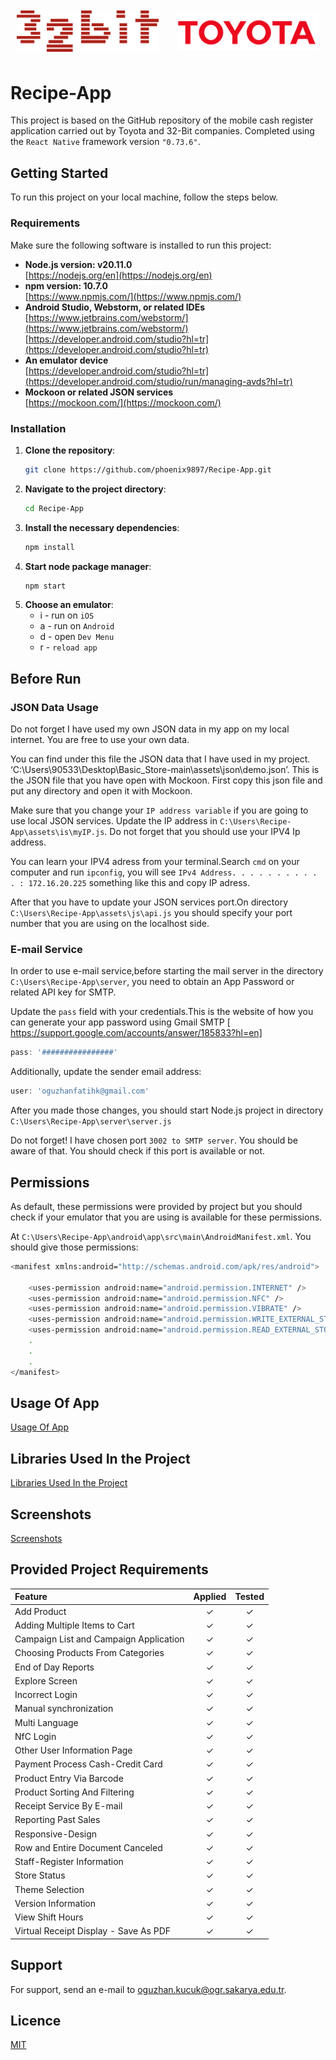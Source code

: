 
<div style="display: flex; justify-content: space-between; align-items: center; width: 100%;">
  <img src="./assets/ProjectScreenShots/32Bit.png" alt="32Bit.png" style="width: 45%; margin: 10px;"/>
  <img src="./assets/ProjectScreenShots/Toyota.png" alt="Toyota.png" style="width: 45%; margin: 10px;"/>
</div>


# Recipe-App

This project is based on the GitHub repository of the mobile cash register application carried out by Toyota and 32-Bit companies. Completed using the `React Native` framework version `"0.73.6"`.

## Getting Started

To run this project on your local machine, follow the steps below.

### Requirements

Make sure the following software is installed to run this project:

- **Node.js version: v20.11.0**  
  [https://nodejs.org/en](https://nodejs.org/en)
- **npm version: 10.7.0**  
  [https://www.npmjs.com/](https://www.npmjs.com/)
- **Android Studio, Webstorm, or related IDEs**  
  [https://www.jetbrains.com/webstorm/](https://www.jetbrains.com/webstorm/)  
  [https://developer.android.com/studio?hl=tr](https://developer.android.com/studio?hl=tr)
- **An emulator device**    
  [https://developer.android.com/studio?hl=tr](https://developer.android.com/studio/run/managing-avds?hl=tr)
- **Mockoon or related JSON services**  
  [https://mockoon.com/](https://mockoon.com/)

### Installation

1. **Clone the repository**:
   ```sh
   git clone https://github.com/phoenix9897/Recipe-App.git
   ```
2. **Navigate to the project directory**:
   ```sh
   cd Recipe-App
   ```
3. **Install the necessary dependencies**:
   ```sh
   npm install
   ```
4. **Start node package manager**:
   ```sh
   npm start
   ```
5. **Choose an emulator**:
   - i - run on `iOS`
   - a - run on `Android`
   - d - open `Dev Menu`
   - r - `reload app`

## Before Run

### JSON Data Usage

Do not forget I have used my own JSON data in my app on my local internet. You are free to use your own data. 

You can find under this file the JSON data that I have used in my project. 
‘C:\Users\90533\Desktop\Basic_Store-main\assets\json\demo.json’. This is the JSON file that you have open with Mockoon. First copy this json file and put any directory and open it with Mockoon.

Make sure that you change your `IP address variable`  if you are going to use local JSON services. Update the IP address in `C:\Users\Recipe-App\assets\is\myIP.js`. Do not forget that you should use your IPV4 Ip address.

You can learn your IPV4 adress from your terminal.Search `cmd` on your computer and run `ipconfig`, you will see `IPv4 Address. . . . . . . . . . . : 172.16.20.225` something like this and copy IP adress.

After that you have to update your JSON services port.On directory `C:\Users\Recipe-App\assets\js\api.js` you should specify your port number that you are using on the localhost side.


### E-mail Service
In order to use e-mail service,before starting the mail server in the directory `C:\Users\Recipe-App\server`, you need to obtain an App Password or related API key for SMTP. 

Update the `pass` field with your credentials.This is the website of how you can generate your app password using Gmail SMTP
[ https://support.google.com/accounts/answer/185833?hl=en]

```js
pass: '################'
```

Additionally, update the sender email address:

```js
user: 'oguzhanfatihk@gmail.com'
```

After you made those changes, you should start Node.js project in directory `C:\Users\Recipe-App\server\server.js`

Do not forget! I have chosen port `3002 to SMTP server`. You should be aware of that. You should check if this port is available or not.




## Permissions

As default, these permissions were  provided by project but you should check if your emulator that you are using is available for these permissions.

At `C:\Users\Recipe-App\android\app\src\main\AndroidManifest.xml`. You should give those permissions:

```sh
<manifest xmlns:android="http://schemas.android.com/apk/res/android">

    <uses-permission android:name="android.permission.INTERNET" />
    <uses-permission android:name="android.permission.NFC" />
    <uses-permission android:name="android.permission.VIBRATE" />
    <uses-permission android:name="android.permission.WRITE_EXTERNAL_STORAGE"/>
    <uses-permission android:name="android.permission.READ_EXTERNAL_STORAGE"/>
    .
    .
    .
</manifest>
```


## Usage Of App
[Usage Of App](docs/UsageOfApp.MD)
## Libraries Used In the Project
[Libraries Used In the Project](docs/Libraries.md)
## Screenshots
[Screenshots](docs/Screenshots.md)

## Provided Project Requirements

| Feature  | Applied  | Tested |
| :------------ |:---------------:| :-----:|
| Add Product                          |    ✓    |   ✓    |
| Adding Multiple Items to Cart         |    ✓    |   ✓    |
| Campaign List and Campaign Application|    ✓    |   ✓    |
| Choosing Products From Categories     |    ✓    |   ✓    |
| End of Day Reports                    |    ✓    |   ✓    |
| Explore Screen                        |    ✓    |   ✓    |
| Incorrect Login                       |    ✓    |   ✓    |
| Manual synchronization                |    ✓    |   ✓    |
| Multi Language                        |    ✓    |   ✓    |
| NfC Login                            |    ✓    |   ✓    |
| Other User Information Page           |    ✓    |   ✓    |
| Payment Process Cash-Credit Card      |    ✓    |   ✓    |
| Product Entry Via Barcode             |    ✓    |   ✓    |
| Product Sorting And Filtering         |    ✓    |   ✓    |
| Receipt Service By E-mail             |    ✓    |   ✓    |
| Reporting Past Sales                 |    ✓    |   ✓    |
| Responsive-Design                    |    ✓    |   ✓    |
| Row and Entire Document Canceled      |    ✓    |   ✓    |
| Staff-Register Information           |    ✓    |   ✓    |
| Store Status                         |    ✓    |   ✓    |
| Theme Selection                      |    ✓    |   ✓    |
| Version Information                  |    ✓    |   ✓    |
| View Shift Hours                     |    ✓    |   ✓    |
| Virtual Receipt Display - Save As PDF |    ✓    |   ✓    |


## Support

For support, send an e-mail to oguzhan.kucuk@ogr.sakarya.edu.tr.


## Licence

[MIT](https://choosealicense.com/licenses/mit/)

